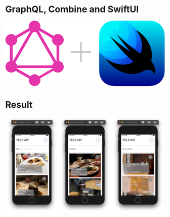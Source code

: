 # GraphQL, Combine and SwiftUI

![GraphQL, Combine and SwiftUI](/Images/Header.png)

# Result

![Finished Product](/Images/Screenshots.png)
